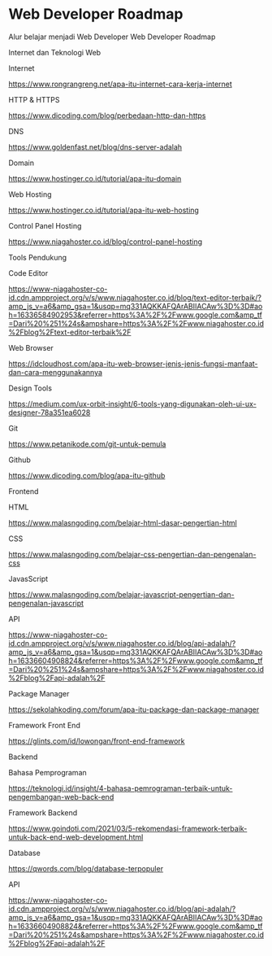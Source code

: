 # Web Developer Roadmap

Alur belajar menjadi Web Developer
Web Developer Roadmap

Internet dan Teknologi Web

Internet

https://www.rongrangreng.net/apa-itu-internet-cara-kerja-internet

HTTP & HTTPS

https://www.dicoding.com/blog/perbedaan-http-dan-https

DNS

https://www.goldenfast.net/blog/dns-server-adalah

Domain

https://www.hostinger.co.id/tutorial/apa-itu-domain

Web Hosting

https://www.hostinger.co.id/tutorial/apa-itu-web-hosting

Control Panel Hosting

https://www.niagahoster.co.id/blog/control-panel-hosting


Tools Pendukung

Code Editor

https://www-niagahoster-co-id.cdn.ampproject.org/v/s/www.niagahoster.co.id/blog/text-editor-terbaik/?amp_js_v=a6&amp_gsa=1&usqp=mq331AQKKAFQArABIIACAw%3D%3D#aoh=16336584902953&referrer=https%3A%2F%2Fwww.google.com&amp_tf=Dari%20%251%24s&ampshare=https%3A%2F%2Fwww.niagahoster.co.id%2Fblog%2Ftext-editor-terbaik%2F

Web Browser

https://idcloudhost.com/apa-itu-web-browser-jenis-jenis-fungsi-manfaat-dan-cara-menggunakannya

Design Tools

https://medium.com/ux-orbit-insight/6-tools-yang-digunakan-oleh-ui-ux-designer-78a351ea6028

Git

https://www.petanikode.com/git-untuk-pemula

Github

https://www.dicoding.com/blog/apa-itu-github


Frontend

HTML

https://www.malasngoding.com/belajar-html-dasar-pengertian-html

CSS

https://www.malasngoding.com/belajar-css-pengertian-dan-pengenalan-css

JavasScript

https://www.malasngoding.com/belajar-javascript-pengertian-dan-pengenalan-javascript

API

https://www-niagahoster-co-id.cdn.ampproject.org/v/s/www.niagahoster.co.id/blog/api-adalah/?amp_js_v=a6&amp_gsa=1&usqp=mq331AQKKAFQArABIIACAw%3D%3D#aoh=16336604908824&referrer=https%3A%2F%2Fwww.google.com&amp_tf=Dari%20%251%24s&ampshare=https%3A%2F%2Fwww.niagahoster.co.id%2Fblog%2Fapi-adalah%2F

Package Manager

https://sekolahkoding.com/forum/apa-itu-package-dan-package-manager

Framework Front End

https://glints.com/id/lowongan/front-end-framework

Backend

Bahasa Pemprograman

https://teknologi.id/insight/4-bahasa-pemrograman-terbaik-untuk-pengembangan-web-back-end

Framework Backend

https://www.goindoti.com/2021/03/5-rekomendasi-framework-terbaik-untuk-back-end-web-development.html

Database

https://qwords.com/blog/database-terpopuler

API

https://www-niagahoster-co-id.cdn.ampproject.org/v/s/www.niagahoster.co.id/blog/api-adalah/?amp_js_v=a6&amp_gsa=1&usqp=mq331AQKKAFQArABIIACAw%3D%3D#aoh=16336604908824&referrer=https%3A%2F%2Fwww.google.com&amp_tf=Dari%20%251%24s&ampshare=https%3A%2F%2Fwww.niagahoster.co.id%2Fblog%2Fapi-adalah%2F
